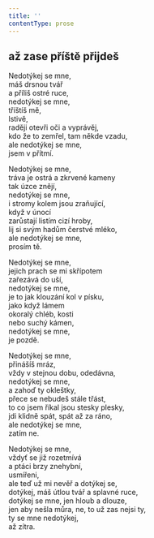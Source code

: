 ```yaml
---
title: ''
contentType: prose
---
```


## až zase příště přijdeš

Nedotýkej se mne,  
máš drsnou tvář  
a příliš ostré ruce,  
nedotýkej se mne,  
tříštíš mě,  
lstivě,  
raději otevři oči a vyprávěj,  
kdo že to zemřel, tam někde vzadu,  
ale nedotýkej se mne,  
jsem v přítmí.

Nedotýkej se mne,  
tráva je ostrá a zkrvené kameny  
tak úzce znějí,  
nedotýkej se mne,  
i stromy kolem jsou zraňující,  
když v únocí  
zarůstají listím cizí hroby,  
lij si svým hadům čerstvé mléko,  
ale nedotýkej se mne,  
prosím tě.

Nedotýkej se mne,  
jejich prach se mi skřípotem  
zařezává do uší,  
nedotýkej se mne,  
je to jak klouzání kol v písku,  
jako když lámem  
okoralý chléb, kosti  
nebo suchý kámen,  
nedotýkej se mne,  
je pozdě.

Nedotýkej se mne,  
přinášíš mráz,  
vždy v stejnou dobu, odedávna,  
nedotýkej se mne,  
a zahoď ty okleštky,  
přece se nebudeš stále třást,  
to co jsem říkal jsou stesky plesky,  
jdi klidně spát, spát až za ráno,  
ale nedotýkej se mne,  
zatím ne.

Nedotýkej se mne,  
vždyť se již rozetmívá  
a ptáci brzy znehybní,  
usmířeni,  
ale teď už mi nevěř a dotýkej se,  
dotýkej, máš útlou tvář a splavné ruce,  
dotýkej se mne, jen hloub a dlouze,  
jen aby nešla můra, ne, to už zas nejsi ty,  
ty se mne nedotýkej,  
až zítra.
